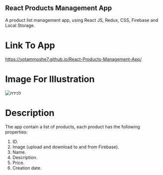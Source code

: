 ## React Products Management App
A product list management app, using React JS, Redux, CSS, Firebase and Local Storage.

# Link To App
https://yotammoshe7.github.io/React-Products-Management-App/

# Image For Illustration
![‏‏לכידה](https://user-images.githubusercontent.com/57434735/118008387-ac586b80-b355-11eb-83e8-335888294ea1.PNG)

# Description
The app contain a list of products, each product has the following properties:
1.	ID.
2.	Image (upload and download to and from Firebase). 
3.	Name.
4.	Description.
5.	Price.
6.	Creation date.


